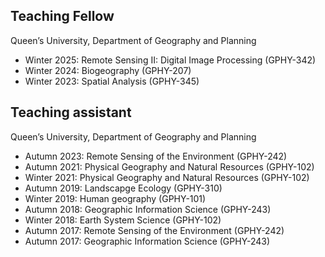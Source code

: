 ## Teaching Fellow

Queen’s University, Department of Geography and Planning
- Winter 2025: Remote Sensing II: Digital Image Processing (GPHY-342)
- Winter 2024: Biogeography (GPHY-207)
- Winter 2023: Spatial Analysis (GPHY-345)

## Teaching assistant

Queen’s University, Department of Geography and Planning
- Autumn 2023: Remote Sensing of the Environment (GPHY-242)
- Autumn 2021: Physical Geography and Natural Resources (GPHY-102)
- Winter 2021: Physical Geography and Natural Resources (GPHY-102)
- Autumn 2019: Landscapge Ecology (GPHY-310)
- Winter 2019: Human geography (GPHY-101)
- Autumn 2018: Geographic Information Science (GPHY-243) 
- Winter 2018: Earth System Science (GPHY-102) 
- Autumn 2017: Remote Sensing of the Environment (GPHY-242)
- Autumn 2017: Geographic Information Science (GPHY-243) 
